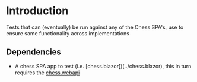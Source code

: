# Introduction

Tests that can (eventually) be run against any of the Chess SPA's, use to ensure same functionality across implementations

## Dependencies

* A chess SPA app to test (i.e. [chess.blazor])(../chess.blazor), this in turn requires the [chess.webapi](../chess.webapi)
